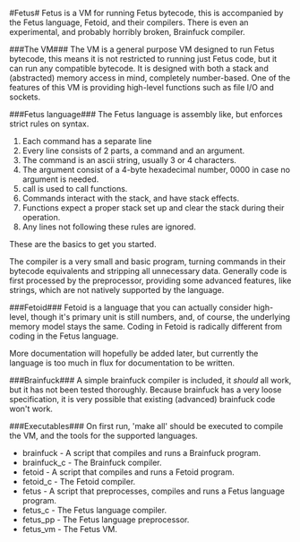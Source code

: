 #Fetus#
Fetus is a VM for running Fetus bytecode, this is accompanied by the Fetus language, Fetoid, and their compilers. There is even an experimental, and probably horribly broken, Brainfuck compiler.

###The VM###
The VM is a general purpose VM designed to run Fetus bytecode, this means it is not restricted to running just Fetus code, but it can run any compatible bytecode. It is designed with both a stack and (abstracted) memory access in mind, completely number-based. One of the features of this VM is providing high-level functions such as file I/O and sockets.

###Fetus language###
The Fetus language is assembly like, but enforces strict rules on syntax.

1. Each command has a separate line
2. Every line consists of 2 parts, a command and an argument.
3. The command is an ascii string, usually 3 or 4 characters.
4. The argument consist of a 4-byte hexadecimal number, 0000 in case no argument is needed.
5. call is used to call functions.
6. Commands interact with the stack, and have stack effects.
7. Functions expect a proper stack set up and clear the stack during their operation.
8. Any lines not following these rules are ignored.

These are the basics to get you started.

The compiler is a very small and basic program, turning commands in their bytecode equivalents and stripping all unnecessary data. Generally code is first processed by the preprocessor, providing some advanced features, like strings, which are not natively supported by the language.

###Fetoid###
Fetoid is a language that you can actually consider high-level, though it's primary unit is still numbers, and, of course, the underlying memory model stays the same. Coding in Fetoid is radically different from coding in the Fetus language.

More documentation will hopefully be added later, but currently the language is too much in flux for documentation to be written.

###Brainfuck###
A simple brainfuck compiler is included, it *should* all work, but it has not been tested thoroughly. Because brainfuck has a very loose specification, it is very possible that existing (advanced) brainfuck code won't work.

###Executables###
On first run, 'make all' should be executed to compile the VM, and the tools for the supported languages.

* brainfuck - A script that compiles and runs a Brainfuck program.
* brainfuck_c - The Brainfuck compiler.
* fetoid - A script that compiles and runs a Fetoid program.
* fetoid_c - The Fetoid compiler.
* fetus - A script that preprocesses, compiles and runs a Fetus language program.
* fetus_c - The Fetus language compiler.
* fetus_pp - The Fetus language preprocessor.
* fetus_vm - The Fetus VM.


